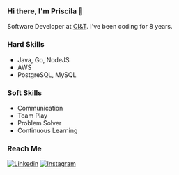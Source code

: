 ### Hi there, I'm Priscila 👋
Software Developer at [CI&T](https://ciandt.com/).
I've been coding for 8 years.

### Hard Skills
- Java, Go, NodeJS
- AWS
- PostgreSQL, MySQL

### Soft Skills
- Communication
- Team Play
- Problem Solver
- Continuous Learning

### Reach Me
[![Linkedin](https://img.shields.io/badge/linkedin-%230077B5.svg?style=for-the-badge&logo=linkedin&logoColor=white)](https://www.linkedin.com/in/priscila-albertini-da-silva/)
[![Instagram](https://img.shields.io/badge/Instagram-%23E4405F.svg?style=for-the-badge&logo=Instagram&logoColor=white)](https://www.instagram.com/priscilalbertini/)
<!--
**priscila-albertini-silva/priscila-albertini-silva** is a ✨ _special_ ✨ repository because its `README.md` (this file) appears on your GitHub profile.

Here are some ideas to get you started:

- 🔭 I’m currently working on ...
- 🌱 I’m currently learning ...
- 👯 I’m looking to collaborate on ...
- 🤔 I’m looking for help with ...
- 💬 Ask me about ...
- 📫 How to reach me: ...
- 😄 Pronouns: ...
- ⚡ Fun fact: ...
-->
